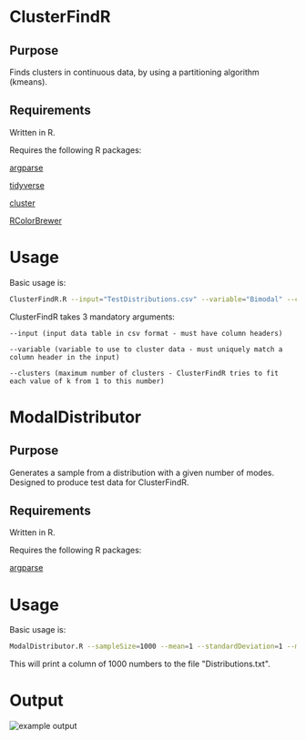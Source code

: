 # ClusterFindR
## Purpose
Finds clusters in continuous data, by using a partitioning algorithm (kmeans).
## Requirements
Written in R.

Requires the following R packages:

[argparse](https://cran.r-project.org/web/packages/argparse/index.html)

[tidyverse](https://cran.r-project.org/web/packages/tidyverse/index.html)

[cluster](https://cran.r-project.org/web/packages/cluster/index.html)

[RColorBrewer](https://cran.r-project.org/web/packages/RColorBrewer/index.html)

# Usage
Basic usage is:
```bash
ClusterFindR.R --input="TestDistributions.csv" --variable="Bimodal" --clusters=2
```
ClusterFindR takes 3 mandatory arguments:

	--input (input data table in csv format - must have column headers)

	--variable (variable to use to cluster data - must uniquely match a column header in the input)

	--clusters (maximum number of clusters - ClusterFindR tries to fit each value of k from 1 to this number)

# ModalDistributor
## Purpose
Generates a sample from a distribution with a given number of modes. Designed to produce test data for ClusterFindR.
## Requirements
Written in R.

Requires the following R packages:

[argparse](https://cran.r-project.org/web/packages/argparse/index.html)

# Usage
Basic usage is:
```bash
ModalDistributor.R --sampleSize=1000 --mean=1 --standardDeviation=1 --modes=1 --interval=10
```
This will print a column of 1000 numbers to the file "Distributions.txt".

# Output
![example output](https://raw.githubusercontent.com/SamuelHLewis/iClusterFindR/ExampleOutput.svg)

